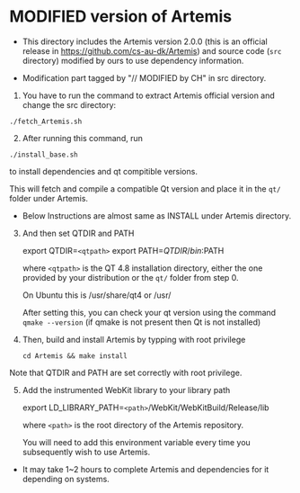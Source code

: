 MODIFIED version of Artemis
=========================
* This directory includes the Artemis version 2.0.0 (this is an official release in https://github.com/cs-au-dk/Artemis) and source code (`src` directory) modified by ours to use dependency information.

* Modification part tagged by "// MODIFIED by CH" in src directory.

1. You have to run the command to extract Artemis official version and change the src directory:

  ``./fetch_Artemis.sh``

2. After running this command, run 

  ``./install_base.sh``
  
  to install dependencies and qt compitible versions.

  This will fetch and compile a compatible Qt version and place it in the ``qt/`` folder under Artemis.

  
* Below Instructions are almost same as INSTALL under Artemis directory.

3. And then set QTDIR and PATH

      export QTDIR=`<qtpath>`
      export PATH=$QTDIR/bin:$PATH

    where `<qtpath>` is the QT 4.8 installation directory, either
    the one provided by your distribution or the ``qt/`` folder 
    from step 0.

    On Ubuntu this is /usr/share/qt4 or /usr/
   
    After setting this, you can check your qt version using the command ``qmake --version``
    (if qmake is not present then Qt is not installed)

4. Then, build and install Artemis by typping with root privilege

    ``cd Artemis && make install``

  Note that QTDIR and PATH are set correctly with root privilege.

5. Add the instrumented WebKit library to your library path

      export LD_LIBRARY_PATH=`<path>`/WebKit/WebKitBuild/Release/lib  

    where `<path>` is the root directory of the Artemis repository.

    You will need to add this environment variable every time you
    subsequently wish to use Artemis.

* It may take 1~2 hours to complete Artemis and dependencies for it depending on systems.

